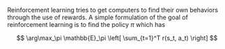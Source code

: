 Reinforcement learning tries to get computers to find their own behaviors through the use of rewards. A simple formulation of the goal of reinforcement learning is to find the policy $\pi$ which has

$$
\arg\max_\pi \mathbb{E}_\pi \left[ \sum_{t=1}^T r(s_t, a_t) \right]
$$